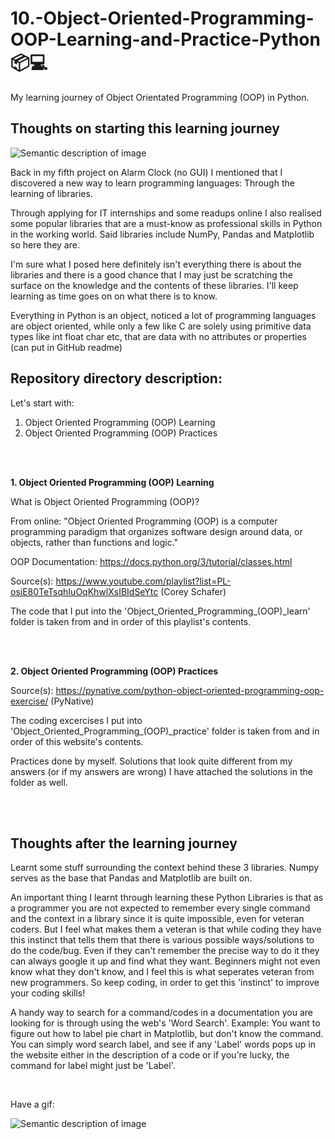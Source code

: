 # 10.-Object-Oriented-Programming-OOP-Learning-and-Practice-Python :package::computer:
My learning journey of Object Orientated Programming (OOP) in Python.

## Thoughts on starting this learning journey

![Semantic description of image](https://media.istockphoto.com/id/1257522431/vector/businessman-reach-out-for-the-stars-by-using-books-as-the-platform-describe-reach-successful.jpg?s=612x612&w=0&k=20&c=oaYDGOJ06ebcwxaF7FQkfT_ry8inGlJbmVZnGvZo5U4=)

Back in my fifth project on Alarm Clock (no GUI) I mentioned that I discovered a new way to learn programming languages: Through the learning of libraries.

Through applying for IT internships and some readups online I also realised some popular libraries that are a must-know as professional skills in Python in the working world. Said libraries include NumPy, Pandas and Matplotlib so here they are.

I'm sure what I posed here definitely isn't everything there is about the libraries and there is a good chance that I may just be scratching the surface on the knowledge and the contents of these libraries. I'll keep learning as time goes on on what there is to know.

Everything in Python is an object, noticed a lot of programming languages are object oriented, while only a few like C are solely using primitive data types like int float char etc, that are data with no attributes or properties (can put in GitHub readme)

## Repository directory description:
Let's start with:
1. Object Oriented Programming (OOP) Learning
2. Object Oriented Programming (OOP) Practices

<br>

<br>

**1. Object Oriented Programming (OOP) Learning**

What is Object Oriented Programming (OOP)?

From online: "Object Oriented Programming (OOP) is a computer programming paradigm that organizes software design around data, or objects, rather than functions and logic."

OOP Documentation: https://docs.python.org/3/tutorial/classes.html

Source(s): https://www.youtube.com/playlist?list=PL-osiE80TeTsqhIuOqKhwlXsIBIdSeYtc (Corey Schafer) 

The code that I put into the 'Object_Oriented_Programming_(OOP)_learn' folder is taken from and in order of this playlist's contents.

<br>

<br>

**2. Object Oriented Programming (OOP) Practices**

Source(s): https://pynative.com/python-object-oriented-programming-oop-exercise/ (PyNative)

The coding excercises I put into 'Object_Oriented_Programming_(OOP)_practice' folder is taken from and in order of this website's contents.

Practices done by myself. Solutions that look quite different from my answers (or if my answers are wrong) I have attached the solutions in the folder as well.

<br>

<br>

## Thoughts after the learning journey
Learnt some stuff surrounding the context behind these 3 libraries. Numpy serves as the base that Pandas and Matplotlib are built on. 

An important thing I learnt through learning these Python Libraries is that as a programmer you are not expected to remember every single command and the context in a library since it is quite impossible, even for veteran coders. But I feel what makes them a veteran is that while coding they have this instinct that tells them that there is various possible ways/solutions to do the code/bug. Even if they can't remember the precise way to do it they can always google it up and find what they want. Beginners might not even know what they don't know, and I feel this is what seperates veteran from new programmers. So keep coding, in order to get this 'instinct' to improve your coding skills!

A handy way to search for a command/codes in a documentation you are looking for is through using the web's 'Word Search'. Example: You want to figure out how to label pie chart in Matplotlib, but don't know the command. You can simply word search label, and see if any 'Label' words pops up in the website either in the description of a code or if you're lucky, the command for label might just be 'Label'.

<br>

Have a gif:

![Semantic description of image](https://media.tenor.com/wL59aqQiwzAAAAAM/cat-kitty.gif)

